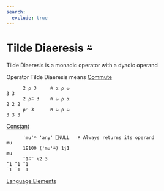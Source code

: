 ```yaml
---
search:
  exclude: true
---
```

<h1 class="heading"><span class="name">Tilde Diaeresis</span> <span class="command">⍨</span></h1>

Tilde Diaeresis is a monadic operator with a dyadic operand

Operator Tilde Diaeresis means
[Commute](../primitive-operators/commute.md)
```apl
      2 ⍴ 3     ⍝ ⍺ ⍴ ⍵
3 3
      2 ⍴⍨ 3    ⍝ ⍵ ⍴ ⍺
2 2 2
      ⍴⍨ 3      ⍝ ⍵ ⍴ ⍵
3 3 3
```

[Constant](../primitive-operators/constant.md)
```apl
      'mu'⍨ 'any' ⎕NULL   ⍝ Always returns its operand
mu
      1E100 ('mu'⍨) 1j1
mu
      ¯1⍨¨ ⍳2 3
¯1 ¯1 ¯1
¯1 ¯1 ¯1
```
[Language Elements](./language-elements.md)


